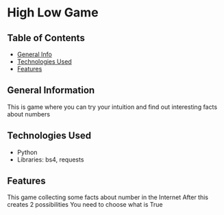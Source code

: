 # High Low Game


## Table of Contents
* [General Info](#general-information)
* [Technologies Used](#technologies-used)
* [Features](#features)




## General Information
This is game where you can try your intuition and find out interesting facts about numbers


## Technologies Used
- Python 
- Libraries: bs4, requests

## Features
This game collecting some facts about number in the Internet
After this creates 2 possibilities 
You need to choose what is True 



